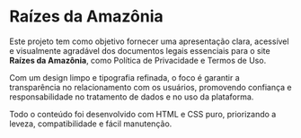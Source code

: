 # Raízes da Amazônia

Este projeto tem como objetivo fornecer uma apresentação clara, acessível e visualmente agradável dos documentos legais essenciais para o site **Raízes da Amazônia**, como Política de Privacidade e Termos de Uso.

Com um design limpo e tipografia refinada, o foco é garantir a transparência no relacionamento com os usuários, promovendo confiança e responsabilidade no tratamento de dados e no uso da plataforma.

Todo o conteúdo foi desenvolvido com HTML e CSS puro, priorizando a leveza, compatibilidade e fácil manutenção.
